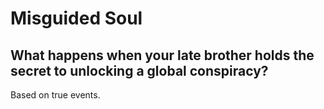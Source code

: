 # Misguided Soul
## What happens when your late brother holds the secret to unlocking a global conspiracy?
Based on true events.